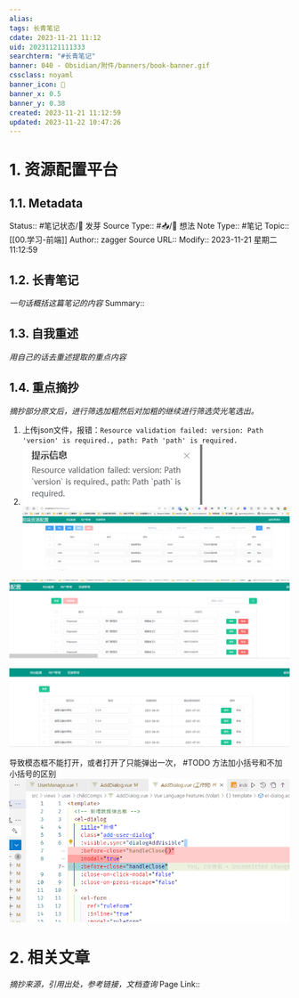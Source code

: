 ```yaml
---
alias: 
tags: 长青笔记
cdate: 2023-11-21 11:12
uid: 20231121111333
searchterm: "#长青笔记"
banner: 040 - Obsidian/附件/banners/book-banner.gif
cssclass: noyaml
banner_icon: 💌
banner_x: 0.5
banner_y: 0.38
created: 2023-11-21 11:12:59
updated: 2023-11-22 10:47:26
---
```


# 1. 资源配置平台

## 1.1. Metadata

Status:: #笔记状态/🌱 发芽
Source Type:: #📥/💭 想法 
Note Type:: #笔记
Topic:: [[00.学习-前端]]
Author:: zagger
Source URL::
Modify:: 2023-11-21 星期二 11:12:59

## 1.2. 长青笔记

_一句话概括这篇笔记的内容_
Summary::

## 1.3. 自我重述

_用自己的话去重述提取的重点内容_

## 1.4. 重点摘抄

_摘抄部分原文后，进行筛选加粗然后对加粗的继续进行筛选荧光笔选出。_

1. 上传json文件，报错：`Resource validation failed: version: Path 'version' is required., path: Path 'path' is required.`
2. ![image.png](https://raw.githubusercontent.com/zaggerj/obsidian_picgo/main/obsidian/20231121111756.png)
![image.png](https://raw.githubusercontent.com/zaggerj/obsidian_picgo/main/obsidian/20231121160115.png)

![image.png](https://raw.githubusercontent.com/zaggerj/obsidian_picgo/main/obsidian/20231121160137.png)


![](https://raw.githubusercontent.com/zaggerj/obsidian_picgo/main/obsidian/20231121160158.png)

导致模态框不能打开，或者打开了只能弹出一次， #TODO 方法加小括号和不加小括号的区别
![](https://raw.githubusercontent.com/zaggerj/obsidian_picgo/main/obsidian/20231121164651.png)
# 2. 相关文章

_摘抄来源，引用出处，参考链接，文档查询_
Page Link::


